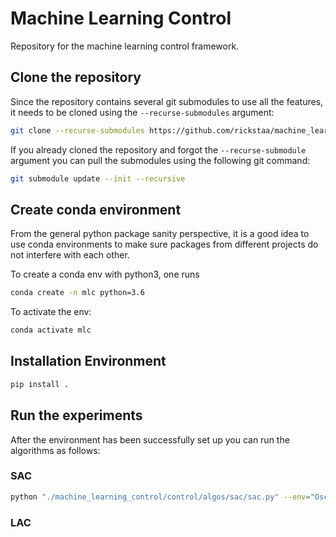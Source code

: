 # Machine Learning Control

Repository for the machine learning control framework.

## Clone the repository

Since the repository contains several git submodules to use all the features, it needs
to be cloned using the `--recurse-submodules` argument:

```bash
git clone --recurse-submodules https://github.com/rickstaa/machine_learning_control.git
```

If you already cloned the repository and forgot the `--recurse-submodule` argument you
can pull the submodules using the following git command:

```bash
git submodule update --init --recursive
```

## Create conda environment

From the general python package sanity perspective, it is a good idea to use conda environments to make sure packages from different projects do not interfere with each other.

To create a conda env with python3, one runs

```bash
conda create -n mlc python=3.6
```

To activate the env:

```bash
conda activate mlc
```

## Installation Environment

```bash
pip install .
```

## Run the experiments

After the environment has been successfully set up you can run the algorithms as follows:

### SAC

```bash
python "./machine_learning_control/control/algos/sac/sac.py" --env="Oscillator-v0" --lr_a="1e-4" --lr_c="3e-4" --gamma="0.995" --batch-size="256" --replay-size="1000000" --l_a="2" --l_c="2" --hid_c="256" --hid_a="256"
```

### LAC
